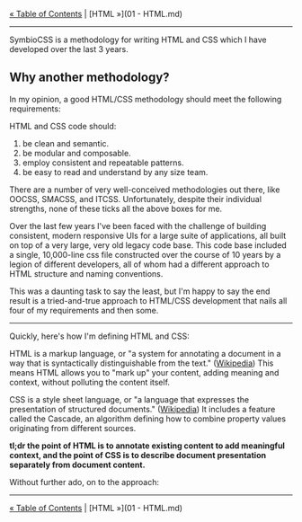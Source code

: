 [&laquo; Table of Contents](https://github.com/gbdrummer/symbiocss) | [HTML &raquo;](01 - HTML.md)

---

SymbioCSS is a methodology for writing HTML and CSS which I have developed over the last 3 years.

## Why another methodology?
In my opinion, a good HTML/CSS methodology should meet the following requirements:

HTML and CSS code should:
1. be clean and semantic.
2. be modular and composable.
3. employ consistent and repeatable patterns.
4. be easy to read and understand by any size team.

There are a number of very well-conceived methodologies out there, like OOCSS, SMACSS, and ITCSS. Unfortunately, despite their individual strengths, none of these ticks all the above boxes for me.

Over the last few years I've been faced with the challenge of building consistent, modern responsive UIs for a large suite of applications, all built on top of a very large, very old legacy code base. This code base included a single, 10,000-line css file constructed over the course of 10 years by a legion of different developers, all of whom had a different approach to HTML structure and naming conventions. 

This was a daunting task to say the least, but I'm happy to say the end result is a tried-and-true approach to HTML/CSS development that nails all four of my requirements and then some.

---

Quickly, here's how I'm defining HTML and CSS:

HTML is a markup language, or "a system for annotating a document in a way that is syntactically distinguishable from the text." ([Wikipedia](https://en.wikipedia.org/wiki/Markup_language)) This means HTML allows you to "mark up" your content, adding meaning and context, without polluting the content itself.

CSS is a style sheet language, or "a language that expresses the presentation of structured documents." ([Wikipedia](https://en.wikipedia.org/wiki/Style_sheet_language)) It includes a feature called the Cascade, an algorithm defining how to combine property values originating from different sources.

**tl;dr the point of HTML is to annotate existing content to add meaningful context, and the point of CSS is to describe document presentation separately from document content.**

Without further ado, on to the approach:

---
[&laquo; Table of Contents](https://github.com/gbdrummer/symbiocss) | [HTML &raquo;](01 - HTML.md)
